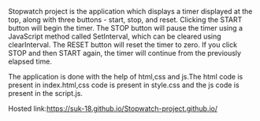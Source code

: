 Stopwatch project is the application which displays a timer displayed at the top, along with three buttons - start, stop, and reset. Clicking the START button will begin the timer. The STOP button will pause the timer using a JavaScript method called SetInterval, which can be cleared using clearInterval. The RESET button will reset the timer to zero. If you click STOP and then START again, the timer will continue from the previously elapsed time.

The application is done with the help of html,css and js.The html code is present in index.html,css code is present in style.css and the js code is present in the script.js.

Hosted link:https://suk-18.github.io/Stopwatch-project.github.io/
